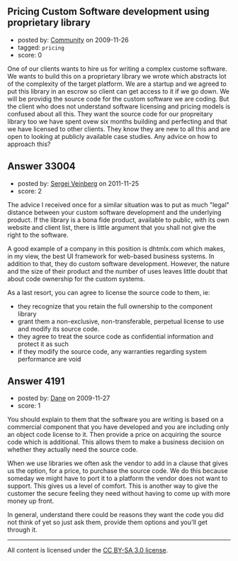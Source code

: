 ## Pricing Custom Software development using proprietary library

- posted by: [Community](https://stackexchange.com/users/-1/-1-community) on 2009-11-26
- tagged: `pricing`
- score: 0

One of our clients wants to hire us for writing a complex custome software.  We wants to build this on a proprietary library we wrote which abstracts lot of the complexity of the target platform. We are a startup and we agreed to put this library in an escrow so client can get access to it if we go down. We will be providig the source code for the custom software we are coding.  But the client who does not understand software licensing and pricing models is confused about all this. They want the source code for our propreitary library too we have spent ovew six months building and perfecting and that we have licensed to other clients. They know they are new to all this and are open to looking at publicly available case studies. Any advice on how to approach this?


## Answer 33004

- posted by: [Sergei Veinberg](https://stackexchange.com/users/-1/14491-sergei-veinberg) on 2011-11-25
- score: 2

The advice I received once for a similar situation was to put as much "legal" distance between your custom software development and the underlying product. If the library is a bona fide product, available to public, with its own website and client list, there is little argument that you shall not give the right to the software.

A good example of a company in this position is dhtmlx.com which makes, in my view, the best UI framework for web-based business systems. In addition to that, they do custom software development. However, the nature and the size of their product and the number of uses leaves little doubt that about code ownership for the custom systems.

As a last resort, you can agree to license the source code to them, ie:

 - they recognize that you retain the full ownership to the component library
 - grant them a non-exclusive, non-transferable, perpetual license to use and modify its source code.
 - they agree to treat the source code as confidential information and protect it as such
 - if they modify the source code, any warranties regarding system performance are void




## Answer 4191

- posted by: [Dane](https://stackexchange.com/users/-1/1441-dane) on 2009-11-27
- score: 1

You should explain to them that the software you are writing is based on a commercial component that you have developed and you are including only an object code license to it.  Then provide a price on acquiring the source code which is additional.  This allows them to make a business decision on whether they actually need the source code.

When we use libraries we often ask the vendor to add in a clause that gives us the option, for a price, to purchase the source code.  We do this because someday we might have to port it to a platform the vendor does not want to support.  This gives us a level of comfort.  This is another way to give the customer the secure feeling they need without having to come up with more money up front.

In general, understand there could be reasons they want the code you did not think of yet so just ask them, provide them options and you'll get through it.



---

All content is licensed under the [CC BY-SA 3.0 license](https://creativecommons.org/licenses/by-sa/3.0/).
